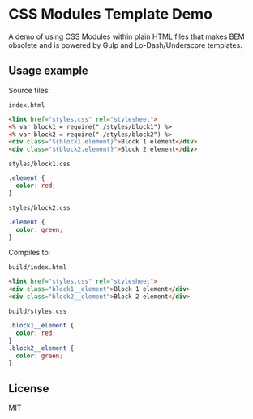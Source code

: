 # CSS Modules Template Demo
A demo of using CSS Modules within plain HTML files that makes BEM obsolete and is powered by Gulp and Lo-Dash/Underscore templates.

## Usage example

Source files:

`index.html`
```html
<link href="styles.css" rel="stylesheet">
<% var block1 = require("./styles/block1") %>
<% var block2 = require("./styles/block2") %>
<div class="${block1.element}">Block 1 element</div>
<div class="${block2.element}">Block 2 element</div>
```

`styles/block1.css`
```css
.element {
  color: red;
}
```

`styles/block2.css`
```css
.element {
  color: green;
}
```

Compiles to:

`build/index.html`
```html
<link href="styles.css" rel="stylesheet">
<div class="block1__element">Block 1 element</div>
<div class="block2__element">Block 2 element</div>
```

`build/styles.css`
```css
.block1__element {
  color: red;
}
.block2__element {
  color: green;
}
```

## License

MIT
